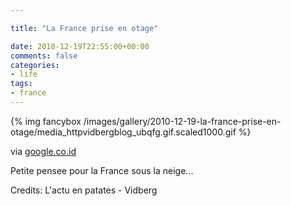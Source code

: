 ```yaml
---

title: "La France prise en otage"

date: 2010-12-19T22:55:00+00:00
comments: false
categories: 
- life
tags:
- france 
---
```


{% img fancybox /images/gallery/2010-12-19-la-france-prise-en-otage/media_httpvidbergblog_ubqfg.gif.scaled1000.gif %}

via [google.co.id](http://www.google.co.id/reader/view/feed/http%3A%2F%2Fxkcd.com%2Frss.xml?hl=en&at=lacNyEm-jQEoBLarLe3t0w#stream/feed%2Fhttp%3A%2F%2Fvidberg.blog.lemonde.fr%2Ffeed%2F)

Petite pensee pour la France sous la neige... 

Credits: L'actu en patates - Vidberg
